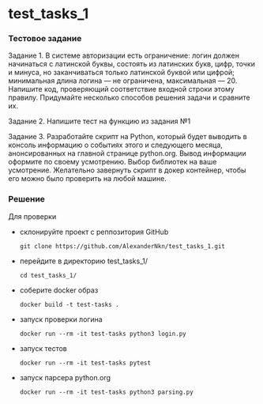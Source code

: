 # test_tasks_1

### Тестовое задание
Задание 1. В системе авторизации есть ограничение: логин должен начинаться
с латинской буквы, состоять из латинских букв, цифр, точки и минуса, но
заканчиваться только латинской буквой или цифрой; минимальная длина
логина — не ограничена, максимальная — 20. Напишите код, проверяющий
соответствие входной строки этому правилу. Придумайте несколько способов
решения задачи и сравните их.

Задание 2. Напишите тест на функцию из задания №1

Задание 3. Разработайте скрипт на Python, который будет выводить в консоль
информацию о событиях этого и следующего месяца, анонсированных на
главной странице python.org. Вывод информации оформите по своему
усмотрению. Выбор библиотек на ваше усмотрение. Желательно завернуть
скрипт в докер контейнер, чтобы его можно было проверить на любой машине.

### Решение
Для проверки
- склонируйте проект с реппозитория GitHub
    ```
    git clone https://github.com/AlexanderNkn/test_tasks_1.git
    ```
- перейдите в директорию test_tasks_1/
    ```
    cd test_tasks_1/
    ```
- соберите docker образ
    ```
    docker build -t test-tasks .
    ```
- запуск проверки логина
    ```
    docker run --rm -it test-tasks python3 login.py
    ```
- запуск тестов
    ```
    docker run --rm -it test-tasks pytest
    ```
- запуск парсера python.org
    ```
    docker run --rm -it test-tasks python3 parsing.py
    ```
